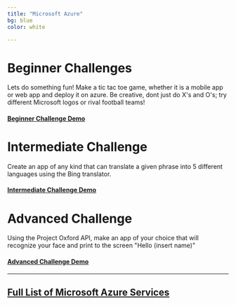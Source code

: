 ```yaml
---
title: "Microsoft Azure"
bg: blue
color: white

---
```


# Beginner Challenges

Lets do something fun! Make a tic tac toe game, whether it is a mobile app or web app and deploy it on azure. Be creative, dont just do X's and O's; try different Microsoft logos or rival football teams!

#### [Beginner Challenge Demo](http://www..com)


# Intermediate Challenge

Create an app of any kind that can translate a given phrase into 5 different languages using the Bing translator. 

#### [Intermediate Challenge Demo](https://www..com)

# Advanced Challenge

Using the Project Oxford API, make an app of your choice that will recognize your face and print to the screen "Hello (insert name)"

#### [ Advanced Challenge Demo ](https://www..com)


-----

## [Full List of Microsoft Azure Services](http://aka.ms/azure.all)

<!-- Add Pictures and Links to I dev this Projects or what others have done at other hackathons -->